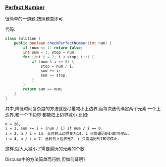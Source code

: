 ### [Perfect Number](https://leetcode.com/problems/perfect-number/description/)

很简单的一道题,按照题意即可.

代码:

```Java
class Solution {
    public boolean checkPerfectNumber(int num) {
        if (num <= 1) return false;
        int sum = 1, stop = num;
        for (int i = 2; i < stop; i++) {
            if (num % i == 0) {
                stop = num / i;
                sum += i;
                sum += stop;
            }
        }
        return sum == num;
    }
}
```

其中,降低时间复杂度的方法就是尽量减小上边界,而每次迭代确定两个元素:一个上边界,和一个下边界
都能把上边界减小.比如:

```
n = 28,
i = 1, sum += i + (num / i) if num / i == 0.
i = 2, n / i = 14. 此时的上边界变为14. i 只需遍历到14即可停止.
i = 4, n / i = 7. 此时的上边界是7. i 只需遍历到7即可停止.
```

这样,就大大减小了需要遍历的元素的个数.


Discuss中的方法简单而巧妙,但如何证明?
